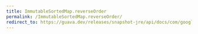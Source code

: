 ```yaml
---
title: ImmutableSortedMap.reverseOrder
permalink: /ImmutableSortedMap.reverseOrder/
redirect_to: https://guava.dev/releases/snapshot-jre/api/docs/com/google/common/collect/ImmutableSortedMap.html#reverseOrder--
---
```


